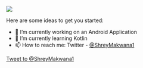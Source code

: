 ![](https://komarev.com/ghpvc/?username=Mr-Developer2204)

Here are some ideas to get you started:

- 🔭 I’m currently working on an Android Application
- 🌱 I’m currently learning Kotlin
- 📫 How to reach me: Twitter -
<a class="twitter-follow-button"
  href="https://twitter.com/ShreyMakwana1"
  data-size="large">
  @ShreyMakwana1</a>

<a href="https://twitter.com/intent/tweet?screen_name=ShreyMakwana1&ref_src=twsrc%5Etfw" class="twitter-mention-button" data-show-count="false">Tweet to @ShreyMakwana1</a><script async src="https://platform.twitter.com/widgets.js" charset="utf-8"></script>
